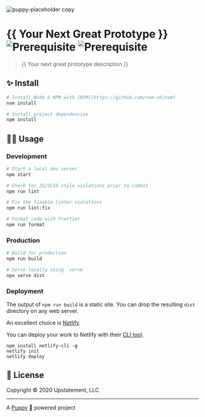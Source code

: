 ![puppy-placeholder copy](https://user-images.githubusercontent.com/1298086/77470349-e891db00-6de6-11ea-8820-398c276f32c3.png)

# {{ Your Next Great Prototype }} ![Prerequisite](https://img.shields.io/badge/node-10.13.0-blue.svg) ![Prerequisite](https://img.shields.io/badge/npm-6.4.1-blue.svg)

> {{ Your next great prototype description }}

## ✨ Install

```sh
# Install Node & NPM with [NVM](https://github.com/nvm-sh/nvm)
nvm install

# Install project dependencies
npm install
```

## 👩‍💻 Usage

### Development

```sh
# Start a local dev server
npm start

# Check for JS/SCSS style violations prior to commit
npm run lint

# Fix the fixable linter violations
npm run lint:fix

# Format code with Prettier
npm run format
```

### Production

```sh
# Build for production
npm run build

# Serve locally using `serve`
npx serve dist
```

### Deployment

The output of `npm run build` is a static site. You can drop the resulting `dist` directory on any web server.

An excellent choice is [Netlify](https://www.netlify.com/).

You can deploy your work to Netlify with their [CLI tool](https://github.com/netlify/cli).

```
npm install netlify-cli -g
netlify init
netlify deploy
```

## 📝 License

Copyright &copy; 2020 Upstatement, LLC

---

A [Puppy](https://github.com/Upstatement/puppy/wiki) 🐶 powered project
